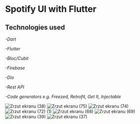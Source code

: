 <h1>Spotify UI with Flutter</h1>

<h2>Technologies used</h2>

<p><em>-Dart</p></em>
<p><em>-Flutter</p></em>
<p><em>-Bloc/Cubit</p></em>
<p><em>-Firebase</p></em>
<p><em>-Dio</p></em>
<p><em>-Rest API</p></em>
<p><em>-Code generators e.g. Freezed, Retrofit, Get It, Injectable</p></em>

![Zrzut ekranu (38)](https://user-images.githubusercontent.com/119433777/218543491-96d1d58d-16bf-4991-b4ce-af00547fae03.png)
![Zrzut ekranu (75)](https://github.com/eryklorenc/spotify_ui_clone/assets/119433777/e55370db-f14e-4de5-8ab3-56482e1614f9)
![Zrzut ekranu (74)](https://github.com/eryklorenc/spotify_ui_clone/assets/119433777/67911c7d-dc44-41eb-b00b-b5da76bdb6c5)
![Zrzut ekranu (72) (1)](https://github.com/eryklorenc/spotify_ui_clone/assets/119433777/ef318519-a071-42ce-ba84-baa114d0f03f)
![Zrzut ekranu (68)](https://user-images.githubusercontent.com/119433777/231615349-f0f385c1-268b-49fa-a8de-1382fd172d20.png)
![Zrzut ekranu (69)](https://user-images.githubusercontent.com/119433777/231615361-eb1bb073-1e63-47e2-ab22-c53e75db35c7.png)
![Zrzut ekranu (39)](https://user-images.githubusercontent.com/119433777/218543611-7664e627-9461-40d2-b33f-29c99b1b8a8e.png)
![Zrzut ekranu (37)](https://user-images.githubusercontent.com/119433777/218543630-944de1ab-1c9e-4cc6-ab6b-0e1f242b76bd.png)





